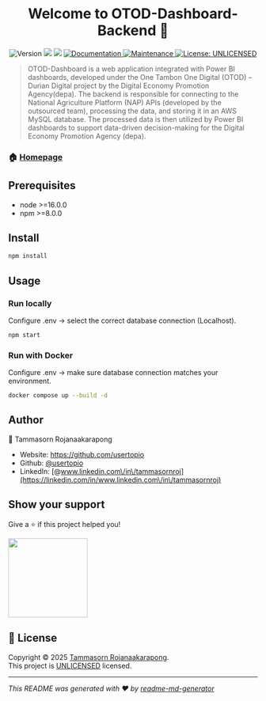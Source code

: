 <h1 align="center">Welcome to OTOD-Dashboard-Backend 🦪</h1>

<p align="center">
  <img alt="Version" src="https://img.shields.io/badge/version-2.3.0-blue.svg?cacheSeconds=2592000" />
  <img src="https://img.shields.io/badge/node-%3E%3D16.0.0-blue.svg" />
  <img src="https://img.shields.io/badge/npm-%3E%3D8.0.0-blue.svg" />
  <a href="https://github.com/usertopio/otod-durian-lab1#readme" target="_blank">
    <img alt="Documentation" src="https://img.shields.io/badge/documentation-yes-brightgreen.svg" />
  </a>
  <a href="https://github.com/usertopio/otod-durian-lab1/graphs/commit-activity" target="_blank">
    <img alt="Maintenance" src="https://img.shields.io/badge/Maintained%3F-yes-green.svg" />
  </a>
  <a href="https://github.com/usertopio/otod-durian-lab1/blob/master/LICENSE" target="_blank">
    <img alt="License: UNLICENSED" src="https://img.shields.io/github/license/usertopio/otod-dashboard-backend" />
  </a>
</p>

> OTOD-Dashboard is a web application integrated with Power BI dashboards, developed under the One Tambon One Digital (OTOD) – Durian Digital project by the Digital Economy Promotion Agency(depa). The backend is responsible for connecting to the National Agriculture Platform (NAP) APIs (developed by the outsourced team), processing the data, and storing it in an AWS MySQL database. The processed data is then utilized by Power BI dashboards to support data-driven decision-making for the Digital Economy Promotion Agency (depa).

### 🏠 [Homepage](https://github.com/usertopio/otod-dashboard-backend.git)

## Prerequisites

- node >=16.0.0
- npm >=8.0.0

## Install

```sh
npm install
```

## Usage
### Run locally
Configure .env → select the correct database connection (Localhost).
```sh
npm start
```
### Run with Docker
Configure .env → make sure database connection matches your environment.
```sh
docker compose up --build -d
```

## Author

👤 Tammasorn Rojanaakarapong

* Website: https://github.com/usertopio
* Github: [@usertopio](https://github.com/usertopio)
* LinkedIn: [@www.linkedin.com\/in\/tammasornroj](https://linkedin.com/in/www.linkedin.com\/in\/tammasornroj)

## Show your support

Give a ⭐️ if this project helped you!

<a href="https://www.patreon.com/https:\/\/patreon.com\/usertopio?utm\_medium=unknown&utm\_source=join\_link&utm\_campaign=creatorshare\_creator&utm\_content=copyLink">
  <img src="https://c5.patreon.com/external/logo/become_a_patron_button@2x.png" width="160">
</a>

## 📝 License

Copyright © 2025 [ Tammasorn Rojanaakarapong](https://github.com/usertopio).<br />
This project is [UNLICENSED](https://github.com/usertopio/otod-durian-lab1/blob/master/LICENSE) licensed.

***
_This README was generated with ❤️ by [readme-md-generator](https://github.com/kefranabg/readme-md-generator)_

